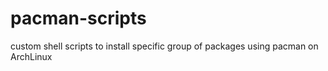# pacman-scripts
custom shell scripts to install specific group of packages using pacman on ArchLinux
